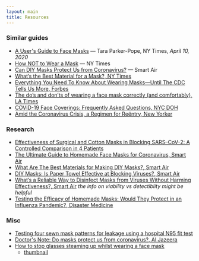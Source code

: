 ```yaml
---
layout: main
title: Resources
---
```


### Similar guides

* [A User's Guide to Face Masks](https://www.nytimes.com/2020/04/10/well/live/coronavirus-face-masks-guides-protection-personal-protective-equipment.html) &mdash; Tara Parker-Pope, NY Times, *April 10, 2020*
* [How NOT to Wear a Mask](https://www.nytimes.com/2020/04/08/well/live/coronavirus-face-mask-mistakes.html) &mdash; NY Times
* [Can DIY Masks Protect Us from Coronavirus?](https://smartairfilters.com/en/blog/diy-homemade-mask-protect-virus-coronavirus/) &mdash; Smart Air
* [What’s the Best Material for a Mask?, NY Times](https://www.nytimes.com/article/coronavirus-homemade-mask-material-DIY-face-mask-ppe.html)
* [Everything You Need To Know About Wearing Masks—Until The CDC Tells Us More, Forbes](https://www.forbes.com/sites/tarahaelle/2020/04/07/everything-you-need-to-know-about-wearing-masks-until-the-cdc-tells-us-more/#87d748b4bdb9)
* [The do’s and don’ts of wearing a face mask correctly (and comfortably), LA Times](https://www.latimes.com/lifestyle/story/2020-04-16/tips-on-how-to-wear-a-mask-correctly)
* [COVID-19 Face Coverings: Frequently Asked Questions, NYC DOH](https://www1.nyc.gov/assets/doh/downloads/pdf/imm/covid-19-face-covering-faq.pdf)
* [Amid the Coronavirus Crisis, a Regimen for Reëntry, New Yorker](https://www.newyorker.com/science/medical-dispatch/amid-the-coronavirus-crisis-a-regimen-for-reentry)

### Research

* [Effectiveness of Surgical and Cotton Masks in Blocking SARS–CoV-2: A Controlled Comparison in 4 Patients](https://annals.org/aim/fullarticle/2764367/effectiveness-surgical-cotton-masks-blocking-sars-cov-2-controlled-comparison)
* [The Ultimate Guide to Homemade Face Masks for Coronavirus, Smart Air](https://smartairfilters.com/en/blog/best-diy-coronavirus-homemade-mask-material-covid/)
* [What Are The Best Materials for Making DIY Masks?, Smart Air](https://smartairfilters.com/en/blog/best-materials-make-diy-face-mask-virus/)
* [DIY Masks: Is Paper Towel Effective at Blocking Viruses?, Smart Air](https://smartairfilters.com/en/blog/paper-towel-effective-against-viruses-diy-mask/)
* [What’s a Reliable Way to Disinfect Masks from Viruses Without Harming Effectiveness?, Smart Air](https://smartairfilters.com/en/blog/disinfect-clean-n95-mask-virus-coronavirus/) *the info on viability vs detectiblity might be helpful*
* [Testing the Efficacy of Homemade Masks: Would They Protect in an Influenza Pandemic?, Disaster Medicine](https://www.researchgate.net/publication/258525804_Testing_the_Efficacy_of_Homemade_Masks_Would_They_Protect_in_an_Influenza_Pandemic)

### Misc

* [Testing four sewn mask patterns for leakage using a hospital N95 fit test](https://www.youtube.com/watch?v=DZBbkn-g-vE)
* [Doctor's Note: Do masks protect us from coronavirus?, Al Jazeera](https://www.aljazeera.com/indepth/features/doctor-note-masks-protect-coronavirus-200419070105671.html)
* [How to stop glasses steaming up whilst wearing a face mask](https://www.youtube.com/watch?v=LlO4S2iRDD0)
    * [thumbnail](https://i.ytimg.com/vi/LlO4S2iRDD0/hqdefault.jpg?sqp=-oaymwEZCNACELwBSFXyq4qpAwsIARUAAIhCGAFwAQ==&rs=AOn4CLCIHEPJlaTKmh5gzvZsSZZ4p0PSxQ)

